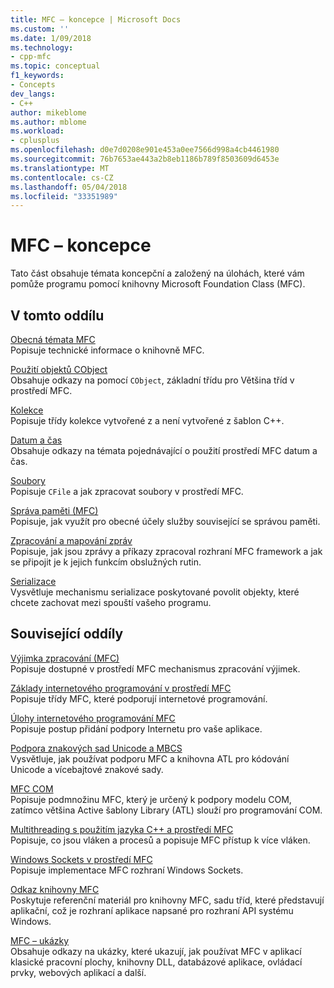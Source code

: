 ```yaml
---
title: MFC – koncepce | Microsoft Docs
ms.custom: ''
ms.date: 1/09/2018
ms.technology:
- cpp-mfc
ms.topic: conceptual
f1_keywords:
- Concepts
dev_langs:
- C++
author: mikeblome
ms.author: mblome
ms.workload:
- cplusplus
ms.openlocfilehash: d0e7d0208e901e453a0ee7566d998a4cb4461980
ms.sourcegitcommit: 76b7653ae443a2b8eb1186b789f8503609d6453e
ms.translationtype: MT
ms.contentlocale: cs-CZ
ms.lasthandoff: 05/04/2018
ms.locfileid: "33351989"
---
```

# <a name="mfc-concepts"></a>MFC – koncepce

Tato část obsahuje témata koncepční a založený na úlohách, které vám pomůže programu pomocí knihovny Microsoft Foundation Class (MFC).

## <a name="in-this-section"></a>V tomto oddílu

[Obecná témata MFC](../mfc/general-mfc-topics.md)  
Popisuje technické informace o knihovně MFC.

[Použití objektů CObject](../mfc/using-cobject.md)  
Obsahuje odkazy na pomocí `CObject`, základní třídu pro Většina tříd v prostředí MFC.

[Kolekce](../mfc/collections.md)  
Popisuje třídy kolekce vytvořené z a není vytvořené z šablon C++.

[Datum a čas](../atl-mfc-shared/date-and-time.md)  
Obsahuje odkazy na témata pojednávající o použití prostředí MFC datum a čas.

[Soubory](../mfc/files-in-mfc.md)  
Popisuje `CFile` a jak zpracovat soubory v prostředí MFC.

[Správa paměti (MFC)](../mfc/memory-management.md)  
Popisuje, jak využít pro obecné účely služby související se správou paměti.

[Zpracování a mapování zpráv](../mfc/message-handling-and-mapping.md)  
Popisuje, jak jsou zprávy a příkazy zpracoval rozhraní MFC framework a jak se připojit je k jejich funkcím obslužných rutin.

[Serializace](../mfc/serialization-in-mfc.md)  
Vysvětluje mechanismu serializace poskytované povolit objekty, které chcete zachovat mezi spouští vašeho programu.

## <a name="related-sections"></a>Související oddíly

[Výjimka zpracování (MFC)](../mfc/exception-handling-in-mfc.md)  
Popisuje dostupné v prostředí MFC mechanismus zpracování výjimek.

[Základy internetového programování v prostředí MFC](../mfc/mfc-internet-programming-basics.md)  
Popisuje třídy MFC, které podporují internetové programování.

[Úlohy internetového programování MFC](../mfc/mfc-internet-programming-tasks.md)  
Popisuje postup přidání podpory Internetu pro vaše aplikace.

[Podpora znakových sad Unicode a MBCS](../atl-mfc-shared/unicode-and-multibyte-character-set-mbcs-support.md)  
Vysvětluje, jak používat podporu MFC a knihovna ATL pro kódování Unicode a vícebajtové znakové sady.

[MFC COM](../mfc/mfc-com.md)  
Popisuje podmnožinu MFC, který je určený k podpory modelu COM, zatímco většina Active šablony Library (ATL) slouží pro programování COM.

[Multithreading s použitím jazyka C++ a prostředí MFC](../parallel/multithreading-with-cpp-and-mfc.md)  
Popisuje, co jsou vláken a procesů a popisuje MFC přístup k více vláken.

[Windows Sockets v prostředí MFC](../mfc/windows-sockets.md)  
Popisuje implementace MFC rozhraní Windows Sockets.

[Odkaz knihovny MFC](../mfc/mfc-desktop-applications.md)  
Poskytuje referenční materiál pro knihovny MFC, sadu tříd, které představují aplikační, což je rozhraní aplikace napsané pro rozhraní API systému Windows.

[MFC – ukázky](../visual-cpp-samples.md)  
Obsahuje odkazy na ukázky, které ukazují, jak používat MFC v aplikací klasické pracovní plochy, knihovny DLL, databázové aplikace, ovládací prvky, webových aplikací a další.
